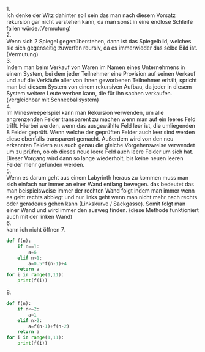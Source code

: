 1.<br>
Ich denke der Witz dahinter soll sein das man nach diesem Vorsatz rekursion gar nicht verstehen kann, da man sonst in eine endlose Schleife fallen würde.(Vermutung)<br>
2.<br>
Wenn sich 2 Spiegel gegenüberstehen, dann ist das Spiegelbild, welches sie sich gegenseitig zuwerfen reursiv, da es immerwieder das selbe Bild ist.(Vermutung)<br>
3.<br>
Indem man beim Verkauf von Waren im Namen eines Unternehmens in einem System, bei dem jeder Teilnehmer eine Provision auf seinen Verkauf und auf die Verkäufe aller von ihnen geworbenen Teilnehmer erhält, spricht man bei diesem System von einem rekursiven Aufbau, da jeder in diesem System weitere Leute werben kann, die für ihn sachen verkaufen. (vergleichbar mit Schneeballsystem)<br>
4.<br>
Im Minesweeperspiel kann man Rekursion verwenden, um alle angrenzenden Felder transparent zu machen wenn man auf ein leeres Feld trifft. Hierbei werden, wenn das ausgewählte Feld leer ist, die umliegenden 8 Felder geprüft. Wenn welche der geprüften Felder auch leer sind werden diese ebenfalls transparent gemacht. Außerdem wird von den neu erkannten Feldern aus auch genau die gleiche Vorgehensweise verwendet um zu prüfen, ob ob dieses neue leere Feld auch leere Felder um sich hat. Dieser Vorgang wird dann so lange wiederholt, bis keine neuen leeren Felder mehr gefunden werden.<br>
5.<br>
Wenn es darum geht aus einem Labyrinth heraus zu kommen muss man sich einfach nur immer an einer Wand entlang bewegen. das bedeutet das man beispielsweise immer der rechten Wand folgt indem man immer wenn es geht rechts abbiegt und nur links geht wenn man nicht mehr nach rechts oder geradeaus gehen kann (Linkskurve / Sackgasse). Somit folgt man einer Wand und wird immer den ausweg finden. (diese Methode funktioniert auch mit der linken Wand)<br>
6.<br>
kann ich nicht öffnen
7.<br>
```python
def f(n):
    if n==1:
        a=6
    elif n>1:
        a=0.5*f(n-1)+4
    return a
for i in range(1,11):
    print(f(i))
```
8.<br>
```python
def f(n):
    if n<=2:
        a=1
    elif n>2:
        a=f(n-1)+f(n-2)
    return a
for i in range(1,11):
    print(f(i))
```